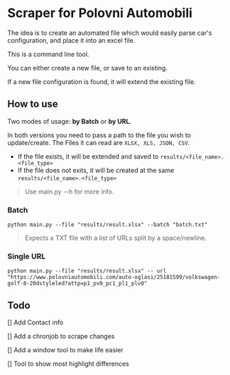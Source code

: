 # Scraper for Polovni Automobili 

The idea is to create an automated file which would easily parse car's configuration, and place it into an  excel file.

This is a command line tool.

You can either create a new file, or save to an existing.

If a new file configuration is found, it will extend the existing file.

## How to use

Two modes of usage: **by Batch** or **by URL**.

In both versions you need to pass a path to the file you wish to update/create. 
The Files it can read are `XLSX, XLS, JSON, CSV`.

- If the file exists, it will be extended and saved to `results/<file_name>.<file_type>`
- If the file does not exits, it will be created at the same `results/<file_name>.<file_type>`

> Use main.py --h for more info.

### Batch
```
python main.py --file "results/result.xlsx" --batch "batch.txt" 
```

> Expects a TXT file with a list of URLs split by a space/newline.


### Single URL
```
python main.py --file "results/result.xlsx" -- url "https://www.polovniautomobili.com/auto-oglasi/25181599/volkswagen-golf-8-20dstyleled?attp=p1_pv0_pc1_pl1_plv0"
```

## Todo

[] Add Contact info

[] Add a chronjob to scrape changes

[] Add a window tool to make life easier

[] Tool to show most highlight differences